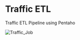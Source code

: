 # Traffic ETL
Traffic ETL Pipeline using Pentaho
<br>

![Traffic_Job](https://github.com/pradeepti239/Traffic-ETL/assets/67222227/f06728bc-a7f3-4b88-add0-f4ff38221928)
